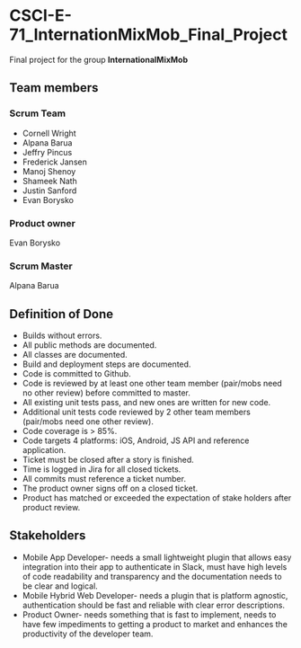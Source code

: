# CSCI-E-71_InternationMixMob_Final_Project
Final project for the group **InternationalMixMob**

## Team members
### Scrum Team
* Cornell Wright
* Alpana Barua
* Jeffry Pincus
* Frederick Jansen
* Manoj Shenoy
* Shameek Nath
* Justin Sanford
* Evan Borysko

### Product owner
Evan Borysko

### Scrum Master
Alpana Barua

## Definition of Done
* Builds without errors.
* All public methods are documented.
* All classes are documented.
* Build and deployment steps are documented.
* Code is committed to Github.
* Code is reviewed by at least one other team member (pair/mobs need no other review) before committed to master.
* All existing unit tests pass, and new ones are written for new code.
* Additional unit tests code reviewed by 2 other team members (pair/mobs need one other review).
* Code coverage is > 85%.
* Code targets 4 platforms: iOS, Android, JS API and reference application.
* Ticket must be closed after a story is finished.
* Time is logged in Jira for all closed tickets.
* All commits must reference a ticket number.
* The product owner signs off on a closed ticket.
* Product has matched or exceeded the expectation of stake holders after product review.

## Stakeholders
* Mobile App Developer- needs a small lightweight plugin that allows easy integration into their app to authenticate in Slack, must have high levels of code readability and transparency and the documentation needs to be clear and logical.
* Mobile Hybrid Web Developer- needs a plugin that is platform agnostic, authentication should be fast and reliable with clear error descriptions.
* Product Owner- needs something that is fast to implement, needs to have few impediments to getting a product to market and enhances the productivity of the developer team.
